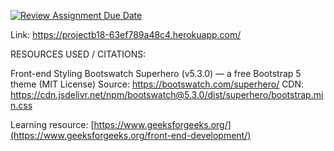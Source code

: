 [![Review Assignment Due Date](https://classroom.github.com/assets/deadline-readme-button-22041afd0340ce965d47ae6ef1cefeee28c7c493a6346c4f15d667ab976d596c.svg)](https://classroom.github.com/a/hLqvXyMi)

Link: https://projectb18-63ef789a48c4.herokuapp.com/



RESOURCES USED / CITATIONS:

Front-end Styling
Bootswatch Superhero (v5.3.0) — a free Bootstrap 5 theme (MIT License)
Source: https://bootswatch.com/superhero/
CDN: https://cdn.jsdelivr.net/npm/bootswatch@5.3.0/dist/superhero/bootstrap.min.css

Learning resource: [https://www.geeksforgeeks.org/](https://www.geeksforgeeks.org/front-end-development/)


